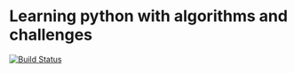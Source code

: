 # Learning python with algorithms and challenges

[![Build Status](https://travis-ci.org/gabrielalan/code-catalog-python.svg?branch=master)](https://travis-ci.org/gabrielalan/code-catalog-python)